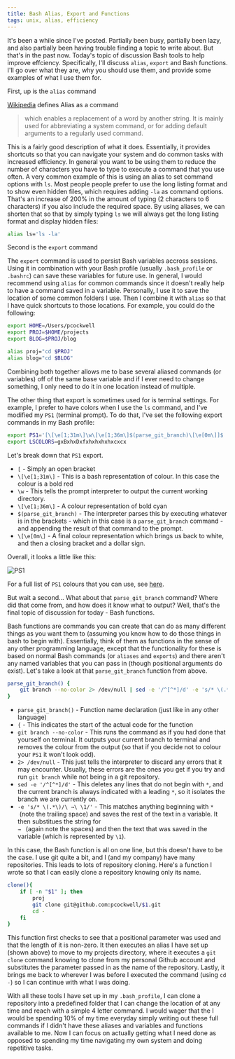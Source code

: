 ```yaml
---
title: Bash Alias, Export and Functions 
tags: unix, alias, efficiency
---
```


It's been a while since I've posted. Partially been busy, partially been lazy, and also partially been having trouble finding a topic to write about. But that's in the past now. Today's topic of discussion Bash tools to help improve effciency. Specifically, I'll discuss `alias`, `export` and Bash functions. I'll go over what they are, why you should use them, and provide some examples of what I use them for.

First, up is the `alias` command

[Wikipedia](http://en.wikipedia.org/wiki/Alias_(command)) defines Alias as a command

> which enables a replacement of a word by another string. It is mainly used for abbreviating a system command, or for adding default arguments to a regularly used command.

This is a fairly good description of what it does. Essentially, it provides shortcuts so that you can navigate your system and do common tasks with increased efficiency. In general you want to be using them to reduce the number of characters you have to type to execute a command that you use often. A very common example of this is using an alias to set command options with `ls`. Most people people prefer to use the long listing format and to show even hidden files, which requires adding `-la` as command options. That's an increase of 200% in the amount of typing (2 characters to 6 characters) if you also include the required space. By using aliases, we can shorten that so that by simply typing `ls` we will always get the long listing format and display hidden files:

```sh
alias ls='ls -la'
```

Second is the `export` command

The `export` command is used to persist Bash variables accross sessions. Using it in combination with your Bash profile (usually `.bash_profile` or `.bashrc`) can save these variables for future use. In general, I would recommend using `alias` for common commands since it doesn't really help to have a command saved in a variable. Personally, I use it to save the location of some common folders I use. Then I combine it with `alias` so that I have quick shortcuts to those locations. For example, you could do the following:

```sh
export HOME=/Users/pcockwell
export PROJ=$HOME/projects
export BLOG=$PROJ/blog

alias proj="cd $PROJ"
alias blog="cd $BLOG"
```

Combining both together allows me to base several aliased commands (or variables) off of the same base variable and if I ever need to change something, I only need to do it in one location instead of multiple.

The other thing that export is sometimes used for is terminal settings. For example, I prefer to have colors when I use the `ls` command, and I've modified my `PS1` (terminal prompt). To do that, I've set the following export commands in my Bash profile:

```sh
export PS1='[\[\e[1;31m\]\w\[\e[1;36m\]$(parse_git_branch)\[\e[0m\]]$ '
export LSCOLORS=gxBxhxDxfxhxhxhxhxcxcx
```

Let's break down that `PS1` export. 

* `[` - Simply an open bracket
* `\[\e[1;31m\]` - This is a bash representation of colour. In this case the colour is a bold red
* `\w` - This tells the prompt interpreter to output the current working directory. 
* `\[\e[1;36m\]` - A colour representation of bold cyan
* `$(parse_git_branch)` - The interpreter parses this by executing whatever is in the brackets - which in this case is a `parse_git_branch` command - and appending the result of that command to the prompt. 
* `\[\e[0m\]` - A final colour representation which brings us back to white, and then a closing bracket and a dollar sign. 

Overall, it looks a little like this:

![PS1](/blog/images/prompt.png)

For a full list of `PS1` colours that you can use, see [here](https://wiki.archlinux.org/index.php/Color_Bash_Prompt#List_of_colors_for_prompt_and_Bash).

But wait a second... What about that `parse_git_branch` command? Where did that come from, and how does it know what to output? Well, that's the final topic of discussion for today - Bash functions.

Bash functions are commands you can create that can do as many different things as you want them to (assuming you know how to do those things in bash to begin with). Essentially, think of them as functions in the sense of any other programming language, except that the functionality for these is based on normal Bash commands (or `aliases` and `exports`) and there aren't any named variables that you can pass in (though positional arguments do exist). Let's take a look at that `parse_git_branch` function from above.

```sh
parse_git_branch() {
    git branch --no-color 2> /dev/null | sed -e '/^[^*]/d' -e 's/* \(.*\)/\ →\ \1/'
}
```

* `parse_git_branch()` - Function name declaration (just like in any other language)
* `{` - This indicates the start of the actual code for the function
* `git branch --no-color` - This runs the command as if you had done that yourself on terminal. It outputs your current branch to terminal and removes the colour from the output (so that if you decide not to colour your `PS1` it won't look odd).
* `2> /dev/null` - This just tells the interpreter to discard any errors that it may encounter. Usually, these errors are the ones you get if you try and run `git branch` while not being in a git repository.
* `sed -e '/^[^*]/d'` - This deletes any lines that do not begin with `*`, and the current branch is always indicated with a leading `*`, so it isolates the branch we are currently on.
* `-e 's/* \(.*\)/\ →\ \1/'` - This matches anything beginning with&nbsp;<code>* </code>&nbsp;(note the trailing space) and saves the rest of the text in a variable. It then substitues the string for&nbsp;<code> → </code>&nbsp;(again note the spaces) and then the text that was saved in the variable (which is represented by `\1`).

In this case, the Bash function is all on one line, but this doesn't have to be the case. I use git quite a bit, and I (and my company) have many repositories. This leads to lots of repository cloning. Here's a function I wrote so that I can easily clone a repository knowing only its name.

```sh
clone(){
    if [ -n "$1" ]; then
        proj
        git clone git@github.com:pcockwell/$1.git
        cd -
    fi
}
```

This function first checks to see that a positional parameter was used and that the length of it is non-zero. It then executes an alias I have set up (shown above) to move to my projects directory, where it executes a `git clone` command knowing to clone from my personal Github account and substitutes the parameter passed in as the name of the repository. Lastly, it brings me back to wherever I was before I executed the command (using `cd -`) so I can continue with what I was doing.

With all these tools I have set up in my `.bash_profile`, I can clone a repository into a predefined folder that I can change the location of at any time and reach with a simple 4 letter command. I would wager that the I would be spending 10% of my time everyday simply writing out these full commands if I didn't have these aliases and variables and functions available to me. Now I can focus on actually getting what I need done as opposed to spending my time navigating my own system and doing repetitive tasks.